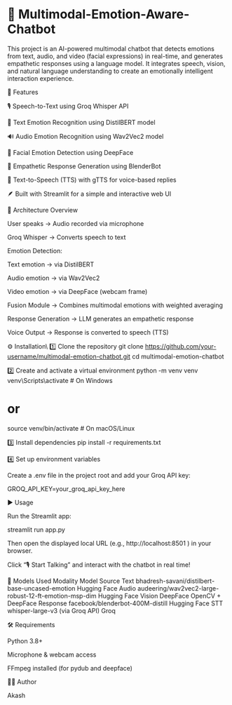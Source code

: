 # 🎤 Multimodal-Emotion-Aware-Chatbot
This project is an AI-powered multimodal chatbot that detects emotions from text, audio, and video (facial expressions) in real-time, and generates empathetic responses using a language model.
It integrates speech, vision, and natural language understanding to create an emotionally intelligent interaction experience.

🚀 Features

🎙️ Speech-to-Text using Groq Whisper API

🧠 Text Emotion Recognition using DistilBERT model

🔊 Audio Emotion Recognition using Wav2Vec2 model

🎥 Facial Emotion Detection using DeepFace

💬 Empathetic Response Generation using BlenderBot

🔁 Text-to-Speech (TTS) with gTTS for voice-based replies

🪶 Built with Streamlit for a simple and interactive web UI


🧩 Architecture Overview

User speaks → Audio recorded via microphone

Groq Whisper → Converts speech to text

Emotion Detection:

Text emotion → via DistilBERT

Audio emotion → via Wav2Vec2

Video emotion → via DeepFace (webcam frame)

Fusion Module → Combines multimodal emotions with weighted averaging

Response Generation → LLM generates an empathetic response

Voice Output → Response is converted to speech (TTS)

⚙️ Installation\\
1️⃣ Clone the repository
git clone https://github.com/your-username/multimodal-emotion-chatbot.git
cd multimodal-emotion-chatbot

2️⃣ Create and activate a virtual environment
python -m venv venv
venv\Scripts\activate   # On Windows
# or
source venv/bin/activate  # On macOS/Linux

3️⃣ Install dependencies
pip install -r requirements.txt

4️⃣ Set up environment variables

Create a .env file in the project root and add your Groq API key:

GROQ_API_KEY=your_groq_api_key_here

▶️ Usage

Run the Streamlit app:

streamlit run app.py


Then open the displayed local URL (e.g., http://localhost:8501
) in your browser.

Click “🎙️ Start Talking” and interact with the chatbot in real time!

🧠 Models Used
Modality	Model	Source
Text	bhadresh-savani/distilbert-base-uncased-emotion	Hugging Face
Audio	audeering/wav2vec2-large-robust-12-ft-emotion-msp-dim	Hugging Face
Vision	DeepFace	OpenCV + DeepFace
Response	facebook/blenderbot-400M-distill	Hugging Face
STT	whisper-large-v3 (via Groq API)	Groq

🛠️ Requirements

Python 3.8+

Microphone & webcam access

FFmpeg installed (for pydub and deepface)

🧑‍💻 Author

Akash
